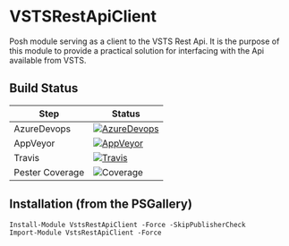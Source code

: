 # VSTSRestApiClient
Posh module serving as a client to the VSTS Rest Api. It is the purpose of this module to provide a practical solution for interfacing with the Api available from VSTS.

## Build Status

|Step| Status |
|----|--------------|
|AzureDevops|[![AzureDevops](https://dev.azure.com/GolfNOW/revolutiongolf/_apis/build/status/galicea-gn.vstsrestapiclient)](https://dev.azure.com/GolfNOW/RevolutionGolf/RevolutionGolf%20Team/_build?definitionId=2&_a=summary)|
|AppVeyor|[![AppVeyor](https://ci.appveyor.com/api/projects/status/5krn1gct8a0cyis1?svg=true)](https://ci.appveyor.com/project/PoshTamer/vstsrestapiclient)|
|Travis|[![Travis](https://travis-ci.org/PoshTamer/VstsRestApiClient.svg?branch=add-tests-src)](https://travis-ci.org/PoshTamer/VstsRestApiClient)|
|Pester Coverage|![Coverage](https://img.shields.io/badge/Coverage-93.87%25-brightgreen.svg)|

## Installation (from the PSGallery)

    Install-Module VstsRestApiClient -Force -SkipPublisherCheck
    Import-Module VstsRestApiClient -Force
















































